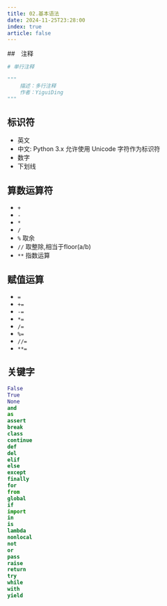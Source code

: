 ```yaml
---
title: 02.基本语法
date: 2024-11-25T23:28:00
index: true 
article: false
---
```



##　注释

```python
# 单行注释
```

```python
"""
    描述：多行注释
    作者：YiguiDing
"""
```

## 标识符

- 英文
- 中文: Python 3.x 允许使用 Unicode 字符作为标识符
- 数字
- 下划线

## 算数运算符

- `+`
- `-`
- `*`
- `/`
- `%` 取余
- `//` 取整除,相当于floor(a/b)
- `**` 指数运算

## 赋值运算

- `=`
- `+=`
- `-=`
- `*=`
- `/=`
- `%=`
- `//=`
- `**=`

## 关键字

```python
False
True
None
and
as
assert
break
class
continue
def
del
elif
else
except
finally
for
from
global
if
import
in
is
lambda
nonlocal
not
or
pass
raise
return
try
while
with
yield
```